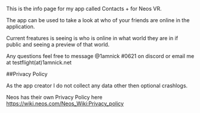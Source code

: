 This is the info page for my app called Contacts + for Neos VR.


The app can be used to take a look at who of your friends are online in the application.

Current freatures is seeing is who is online in what world they are in if public and seeing a preview of that world.


Any questions feel free to message @1amnick #0621 on discord or email me at testflight(at)1amnick.net


##Privacy Policy

As the app creator I do not collect any data other then optional crashlogs.

Neos has their own Privacy Policy here https://wiki.neos.com/Neos_Wiki:Privacy_policy
